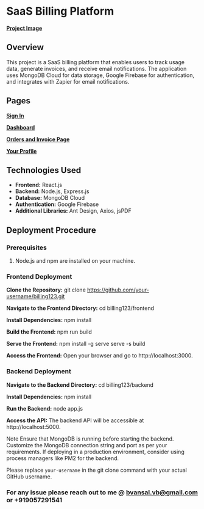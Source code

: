 # SaaS Billing Platform

[**Project Image**](https://drive.google.com/file/d/1Sj9znZTGLH7mQFb6p2X1SAVTLH49krWz/view?usp=sharing)

## Overview

This project is a SaaS billing platform that enables users to track usage data, generate invoices, and receive email notifications. The application uses MongoDB Cloud for data storage, Google Firebase for authentication, and integrates with Zapier for email notifications.

## Pages

[**Sign In**](https://drive.google.com/file/d/1RInZQryh93Ak4KfTXko3WTPXAJbUcNQT/view?usp=sharing) 

[**Dashboard**](https://drive.google.com/file/d/1nWq2S3YgXRLryBBkITB_qlYaCEuR2zGZ/view?usp=sharing)

[**Orders and Invoice Page**](https://drive.google.com/file/d/1Iuhzd0w4lcXd7n28vjQsy2mitF_g72pA/view?usp=sharing)

[**Your Profile**](https://drive.google.com/file/d/1N8wNhGxcPYz4vJS5fMluxVjOADe1knty/view?usp=sharing)

## Technologies Used

- **Frontend:** React.js
- **Backend:** Node.js, Express.js
- **Database:** MongoDB Cloud
- **Authentication:** Google Firebase
- **Additional Libraries:** Ant Design, Axios, jsPDF

## Deployment Procedure

### Prerequisites

1. Node.js and npm are installed on your machine.

### Frontend Deployment

**Clone the Repository:**
git clone https://github.com/your-username/billing123.git

**Navigate to the Frontend Directory:**
cd billing123/frontend

**Install Dependencies:**
npm install

**Build the Frontend:**
npm run build

**Serve the Frontend:**
npm install -g serve
serve -s build

**Access the Frontend:**
Open your browser and go to http://localhost:3000.

### Backend Deployment
**Navigate to the Backend Directory:**
cd billing123/backend

**Install Dependencies:**
npm install

**Run the Backend:**
node app.js

**Access the API:**
The backend API will be accessible at http://localhost:5000.

Note
Ensure that MongoDB is running before starting the backend.
Customize the MongoDB connection string and port as per your requirements.
If deploying in a production environment, consider using process managers like PM2 for the backend.

Please replace `your-username` in the git clone command with your actual GitHub username.



### For any issue please reach out to me @ bvansal.vb@gmail.com or +919057291541

